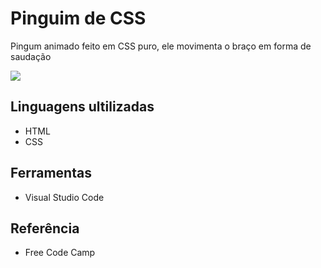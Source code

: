 <h1> Pinguim de CSS</h1>
<p>Pingum animado feito em CSS puro, ele movimenta o braço em forma de saudação</p>

<span>![](https://i.imgur.com/5SJexWJ.png)
  </span>

<h2>Linguagens ultilizadas</h2>
<ul>
  <li>
     HTML
  </li>
  <li>
    CSS
  </li>
</ul>

<h2>Ferramentas</h2>
<ul>
  <li>
    Visual Studio Code
  </li>
</ul>

<h2>Referência</h2>
<ul>
  <li>
    Free Code Camp
  </li>
</ul>
